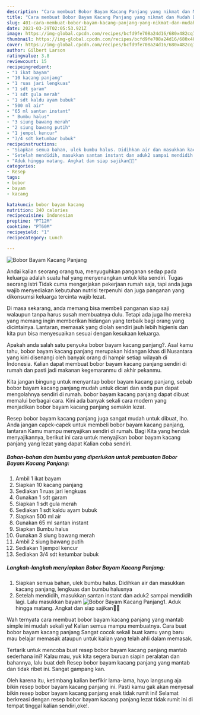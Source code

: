 ```yaml
---
description: "Cara membuat Bobor Bayam Kacang Panjang yang nikmat dan Mudah Dibuat"
title: "Cara membuat Bobor Bayam Kacang Panjang yang nikmat dan Mudah Dibuat"
slug: 401-cara-membuat-bobor-bayam-kacang-panjang-yang-nikmat-dan-mudah-dibuat
date: 2021-03-29T02:05:53.921Z
image: https://img-global.cpcdn.com/recipes/bcfd9fe708a24d16/680x482cq70/bobor-bayam-kacang-panjang-foto-resep-utama.jpg
thumbnail: https://img-global.cpcdn.com/recipes/bcfd9fe708a24d16/680x482cq70/bobor-bayam-kacang-panjang-foto-resep-utama.jpg
cover: https://img-global.cpcdn.com/recipes/bcfd9fe708a24d16/680x482cq70/bobor-bayam-kacang-panjang-foto-resep-utama.jpg
author: Gilbert Larson
ratingvalue: 3.8
reviewcount: 15
recipeingredient:
- "1 ikat bayam"
- "10 kacang panjang"
- "1 ruas jari lengkuas"
- "1 sdt garam"
- "1 sdt gula merah"
- "1 sdt kaldu ayam bubuk"
- "500 ml air"
- "65 ml santan instant"
- " Bumbu halus"
- "3 siung bawang merah"
- "2 siung bawang putih"
- "1 jempol kencur"
- "3/4 sdt ketumbar bubuk"
recipeinstructions:
- "Siapkan semua bahan, ulek bumbu halus. Didihkan air dan masukkan kacang panjang, lengkuas dan bumbu halusnya"
- "Setelah mendidih, masukkan santan instant dan aduk2 sampai mendidih lagi. Lalu masukkan bayam"
- "Aduk hingga matang. Angkat dan siap sajikan🙏😋"
categories:
- Resep
tags:
- bobor
- bayam
- kacang

katakunci: bobor bayam kacang 
nutrition: 240 calories
recipecuisine: Indonesian
preptime: "PT12M"
cooktime: "PT60M"
recipeyield: "1"
recipecategory: Lunch

---
```



![Bobor Bayam Kacang Panjang](https://img-global.cpcdn.com/recipes/bcfd9fe708a24d16/680x482cq70/bobor-bayam-kacang-panjang-foto-resep-utama.jpg)

Andai kalian seorang orang tua, menyuguhkan panganan sedap pada keluarga adalah suatu hal yang menyenangkan untuk kita sendiri. Tugas seorang istri Tidak cuma mengerjakan pekerjaan rumah saja, tapi anda juga wajib menyediakan kebutuhan nutrisi terpenuhi dan juga panganan yang dikonsumsi keluarga tercinta wajib lezat.

Di masa  sekarang, anda memang bisa membeli panganan siap saji walaupun tanpa harus susah membuatnya dulu. Tetapi ada juga lho mereka yang memang ingin memberikan hidangan yang terbaik bagi orang yang dicintainya. Lantaran, memasak yang diolah sendiri jauh lebih higienis dan kita pun bisa menyesuaikan sesuai dengan kesukaan keluarga. 



Apakah anda salah satu penyuka bobor bayam kacang panjang?. Asal kamu tahu, bobor bayam kacang panjang merupakan hidangan khas di Nusantara yang kini disenangi oleh banyak orang di hampir setiap wilayah di Indonesia. Kalian dapat membuat bobor bayam kacang panjang sendiri di rumah dan pasti jadi makanan kegemaranmu di akhir pekanmu.

Kita jangan bingung untuk menyantap bobor bayam kacang panjang, sebab bobor bayam kacang panjang mudah untuk dicari dan anda pun dapat mengolahnya sendiri di rumah. bobor bayam kacang panjang dapat dibuat memalui berbagai cara. Kini ada banyak sekali cara modern yang menjadikan bobor bayam kacang panjang semakin lezat.

Resep bobor bayam kacang panjang juga sangat mudah untuk dibuat, lho. Anda jangan capek-capek untuk membeli bobor bayam kacang panjang, lantaran Kamu mampu menyajikan sendiri di rumah. Bagi Kita yang hendak menyajikannya, berikut ini cara untuk menyajikan bobor bayam kacang panjang yang lezat yang dapat Kalian coba sendiri.

<!--inarticleads1-->

##### Bahan-bahan dan bumbu yang diperlukan untuk pembuatan Bobor Bayam Kacang Panjang:

1. Ambil 1 ikat bayam
1. Siapkan 10 kacang panjang
1. Sediakan 1 ruas jari lengkuas
1. Gunakan 1 sdt garam
1. Siapkan 1 sdt gula merah
1. Sediakan 1 sdt kaldu ayam bubuk
1. Siapkan 500 ml air
1. Gunakan 65 ml santan instant
1. Siapkan  Bumbu halus
1. Gunakan 3 siung bawang merah
1. Ambil 2 siung bawang putih
1. Sediakan 1 jempol kencur
1. Sediakan 3/4 sdt ketumbar bubuk




<!--inarticleads2-->

##### Langkah-langkah menyiapkan Bobor Bayam Kacang Panjang:

1. Siapkan semua bahan, ulek bumbu halus. Didihkan air dan masukkan kacang panjang, lengkuas dan bumbu halusnya
1. Setelah mendidih, masukkan santan instant dan aduk2 sampai mendidih lagi. Lalu masukkan bayam
<img src="//assets-global.cpcdn.com/assets/icons/button_play-2c75c40dde080a61004c1f40b05d8f140eaff45d7e9e6481dc71c63d2e7c4909.png" alt="Bobor Bayam Kacang Panjang">1. Aduk hingga matang. Angkat dan siap sajikan🙏😋




Wah ternyata cara membuat bobor bayam kacang panjang yang mantab simple ini mudah sekali ya! Kalian semua mampu membuatnya. Cara buat bobor bayam kacang panjang Sangat cocok sekali buat kamu yang baru mau belajar memasak ataupun untuk kalian yang telah ahli dalam memasak.

Tertarik untuk mencoba buat resep bobor bayam kacang panjang mantab sederhana ini? Kalau mau, yuk kita segera buruan siapin peralatan dan bahannya, lalu buat deh Resep bobor bayam kacang panjang yang mantab dan tidak ribet ini. Sangat gampang kan. 

Oleh karena itu, ketimbang kalian berfikir lama-lama, hayo langsung aja bikin resep bobor bayam kacang panjang ini. Pasti kamu gak akan menyesal bikin resep bobor bayam kacang panjang enak tidak rumit ini! Selamat berkreasi dengan resep bobor bayam kacang panjang lezat tidak rumit ini di tempat tinggal kalian sendiri,oke!.

